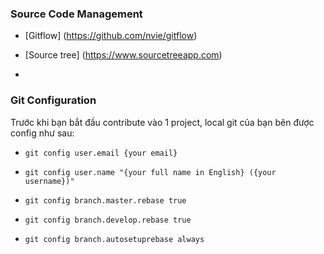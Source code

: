 ### Source Code Management

* [Gitflow] (https://github.com/nvie/gitflow)

* [Source tree] (https://www.sourcetreeapp.com)

*

### Git Configuration

Trước khi bạn bắt đầu contribute vào 1 project, local git của bạn bên được config như sau:

  - `git config user.email {your email}`

  - `git config user.name "{your full name in English} ({your username})"`

  - `git config branch.master.rebase true`

  - `git config branch.develop.rebase true`

  - `git config branch.autosetuprebase always`
